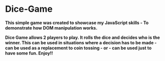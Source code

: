# Dice-Game

**This simple game was created to showcase my JavaScript skills - To demonstrate how DOM manipulation works.**

**Dice Game allows 2 players to play. It rolls the dice and decides who is the winner. This can be used in situations where a decision has to be made - can be used as a replacement to coin tossing - or - can be used just to have some fun. Enjoy!!**
